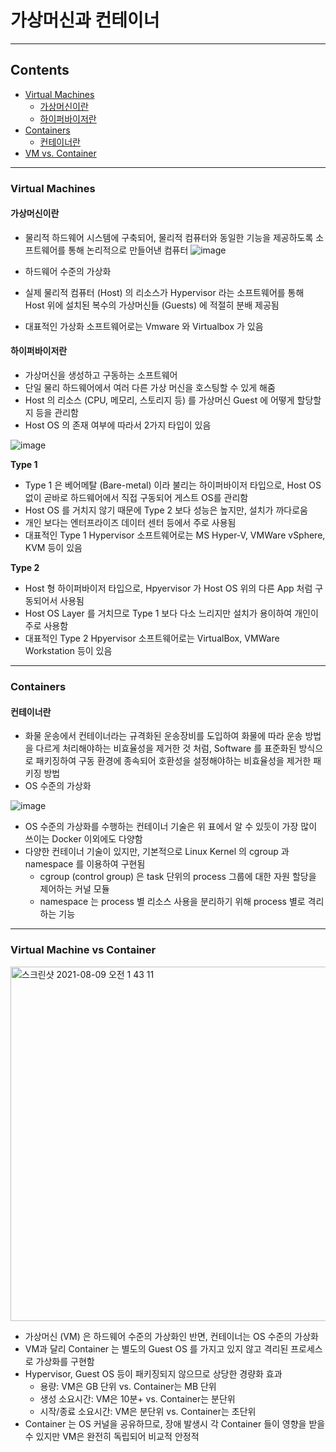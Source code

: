 # 가상머신과 컨테이너
---

## Contents
- [Virtual Machines](#virtual-machines)
  - [가상머신이란](#가상머신이란)
  - [하이퍼바이저란](#하이퍼바이저란)
- [Containers](#containers)
  - [컨테이너란](#컨테이너란)
- [VM vs. Container](#virtual-machine-vs-container)
---

### Virtual Machines
#### 가상머신이란
- 물리적 하드웨어 시스템에 구축되어, 물리적 컴퓨터와 동일한 기능을 제공하도록 소프트웨어를 통해 논리적으로 만들어낸 컴퓨터
![image](https://user-images.githubusercontent.com/22542483/128626032-7680fce0-471d-4c87-af99-2fd8fc68c31d.png)

- 하드웨어 수준의 가상화
- 실제 물리적 컴퓨터 (Host) 의 리소스가 Hypervisor 라는 소프트웨어를 통해 Host 위에 설치된 복수의 가상머신들 (Guests) 에 적절히 분배 제공됨
- 대표적인 가상화 소프트웨어로는 Vmware 와 Virtualbox 가 있음

#### 하이퍼바이저란
- 가상머신을 생성하고 구동하는 소프트웨어
- 단일 물리 하드웨어에서 여러 다른 가상 머신을 호스팅할 수 있게 해줌
- Host 의 리소스 (CPU, 메모리, 스토리지 등) 를 가상머신 Guest 에 어떻게 할당할지 등을 관리함
- Host OS 의 존재 여부에 따라서 2가지 타입이 있음

![image](https://user-images.githubusercontent.com/22542483/128638118-f5e46eec-6db4-486f-a854-42c6651eac00.png)

**Type 1**
- Type 1 은 베어메탈 (Bare-metal) 이라 불리는 하이퍼바이저 타입으로, Host OS 없이 곧바로 하드웨어에서 직접 구동되어 게스트 OS를 관리함
- Host OS 를 거치지 않기 때문에 Type 2 보다 성능은 높지만, 설치가 까다로움
- 개인 보다는 엔터프라이즈 데이터 센터 등에서 주로 사용됨
- 대표적인 Type 1 Hypervisor 소프트웨어로는 MS Hyper-V, VMWare vSphere, KVM 등이 있음


**Type 2**
- Host 형 하이퍼바이저 타입으로, Hpyervisor 가 Host OS 위의 다른 App 처럼 구동되어서 사용됨
- Host OS Layer 를 거치므로 Type 1 보다 다소 느리지만 설치가 용이하여 개인이 주로 사용함
- 대표적인 Type 2 Hpyervisor 소프트웨어로는 VirtualBox, VMWare Workstation 등이 있음

----

### Containers
#### 컨테이너란
- 화물 운송에서 컨테이너라는 규격화된 운송장비를 도입하여 화물에 따라 운송 방법을 다르게 처리해야하는 비효율성을 제거한 것 처럼, Software 를 표준화된 방식으로 패키징하여 구동 환경에 종속되어 호환성을 설정해야하는 비효율성을 제거한 패키징 방법
- OS 수준의 가상화

![image](https://user-images.githubusercontent.com/22542483/128638908-29e843fd-829a-40fb-a949-c664f675b2c8.png)

- OS 수준의 가상화를 수행하는 컨테이너 기술은 위 표에서 알 수 있듯이 가장 많이 쓰이는 Docker 이외에도 다양함
- 다양한 컨테이너 기술이 있지만, 기본적으로 Linux Kernel 의 cgroup 과 namespace 를 이용하여 구현됨
  - cgroup (control group) 은 task 단위의 process 그룹에 대한 자원 할당을 제어하는 커널 모듈
  - namespace 는 process 별 리소스 사용을 분리하기 위해 process 별로 격리하는 기능

----

### Virtual Machine vs Container
<img width="567" alt="스크린샷 2021-08-09 오전 1 43 11" src="https://user-images.githubusercontent.com/22542483/128639201-81d4fe3b-9d80-46f8-8b0a-40f1cd7ef9d9.png">

- 가상머신 (VM) 은 하드웨어 수준의 가상화인 반면, 컨테이너는 OS 수준의 가상화
- VM과 달리 Container 는 별도의 Guest OS 를 가지고 있지 않고 격리된 프로세스로 가상화를 구현함
- Hypervisor, Guest OS 등이 패키징되지 않으므로 상당한 경량화 효과
  - 용량: VM은 GB 단위 vs. Container는 MB 단위
  - 생성 소요시간: VM은 10분+ vs. Container는 분단위
  - 시작/종료 소요시간: VM은 분단위 vs. Container는 초단위
- Container 는 OS 커널을 공유하므로, 장애 발생시 각 Container 들이 영향을 받을 수 있지만 VM은 완전히 독립되어 비교적 안정적

